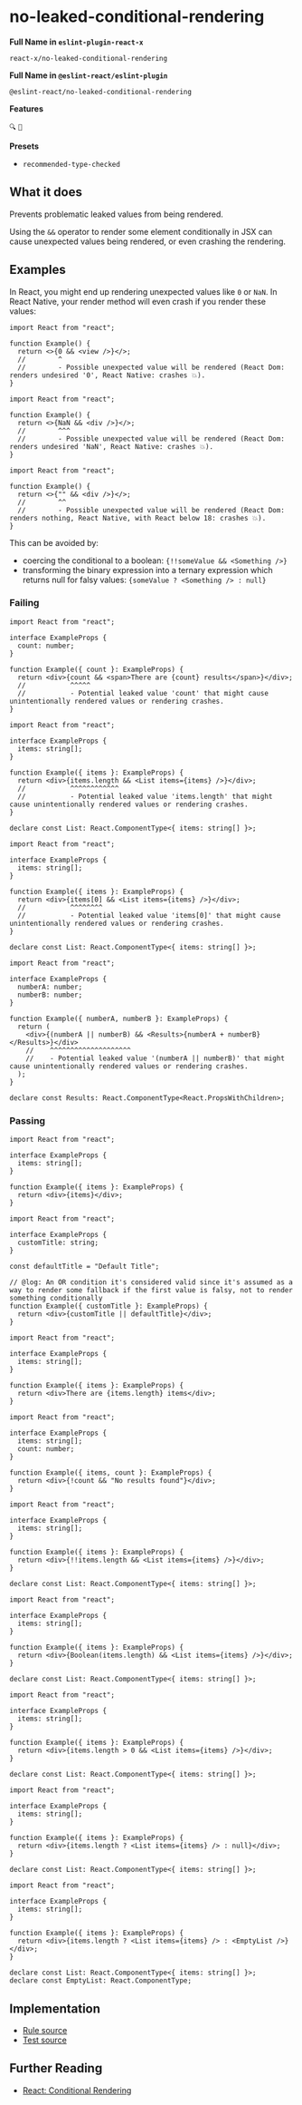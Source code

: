 # no-leaked-conditional-rendering

**Full Name in `eslint-plugin-react-x`**

```plain copy
react-x/no-leaked-conditional-rendering
```

**Full Name in `@eslint-react/eslint-plugin`**

```plain copy
@eslint-react/no-leaked-conditional-rendering
```

**Features**

`🔍` `💭`

**Presets**

- `recommended-type-checked`

## What it does

Prevents problematic leaked values from being rendered.

Using the `&&` operator to render some element conditionally in JSX can cause unexpected values being rendered, or even crashing the rendering.

## Examples

In React, you might end up rendering unexpected values like `0` or `NaN`. In React Native, your render method will even crash if you render these values:

```tsx twoslash
import React from "react";

function Example() {
  return <>{0 && <view />}</>;
  //        ^
  //        - Possible unexpected value will be rendered (React Dom: renders undesired '0', React Native: crashes 💥).
}
```

```tsx twoslash
import React from "react";

function Example() {
  return <>{NaN && <div />}</>;
  //        ^^^
  //        - Possible unexpected value will be rendered (React Dom: renders undesired 'NaN', React Native: crashes 💥).
}
```

```tsx
import React from "react";

function Example() {
  return <>{"" && <div />}</>;
  //        ^^
  //        - Possible unexpected value will be rendered (React Dom: renders nothing, React Native, with React below 18: crashes 💥).
}
```

This can be avoided by:

- coercing the conditional to a boolean: `{!!someValue && <Something />}`
- transforming the binary expression into a ternary expression which returns null for falsy values: `{someValue ? <Something /> : null}`

### Failing

```tsx twoslash
import React from "react";

interface ExampleProps {
  count: number;
}

function Example({ count }: ExampleProps) {
  return <div>{count && <span>There are {count} results</span>}</div>;
  //           ^^^^^
  //           - Potential leaked value 'count' that might cause unintentionally rendered values or rendering crashes.
}
```

```tsx twoslash
import React from "react";

interface ExampleProps {
  items: string[];
}

function Example({ items }: ExampleProps) {
  return <div>{items.length && <List items={items} />}</div>;
  //           ^^^^^^^^^^^^
  //           - Potential leaked value 'items.length' that might cause unintentionally rendered values or rendering crashes.
}

declare const List: React.ComponentType<{ items: string[] }>;
```

```tsx twoslash
import React from "react";

interface ExampleProps {
  items: string[];
}

function Example({ items }: ExampleProps) {
  return <div>{items[0] && <List items={items} />}</div>;
  //           ^^^^^^^^
  //           - Potential leaked value 'items[0]' that might cause unintentionally rendered values or rendering crashes.
}

declare const List: React.ComponentType<{ items: string[] }>;
```

```tsx twoslash
import React from "react";

interface ExampleProps {
  numberA: number;
  numberB: number;
}

function Example({ numberA, numberB }: ExampleProps) {
  return (
    <div>{(numberA || numberB) && <Results>{numberA + numberB}</Results>}</div>
    //    ^^^^^^^^^^^^^^^^^^^^
    //    - Potential leaked value '(numberA || numberB)' that might cause unintentionally rendered values or rendering crashes.
  );
}

declare const Results: React.ComponentType<React.PropsWithChildren>;
```

### Passing

```tsx twoslash
import React from "react";

interface ExampleProps {
  items: string[];
}

function Example({ items }: ExampleProps) {
  return <div>{items}</div>;
}
```

```tsx twoslash
import React from "react";

interface ExampleProps {
  customTitle: string;
}

const defaultTitle = "Default Title";

// @log: An OR condition it's considered valid since it's assumed as a way to render some fallback if the first value is falsy, not to render something conditionally
function Example({ customTitle }: ExampleProps) {
  return <div>{customTitle || defaultTitle}</div>;
}
```

```tsx twoslash
import React from "react";

interface ExampleProps {
  items: string[];
}

function Example({ items }: ExampleProps) {
  return <div>There are {items.length} items</div>;
}
```

```tsx twoslash
import React from "react";

interface ExampleProps {
  items: string[];
  count: number;
}

function Example({ items, count }: ExampleProps) {
  return <div>{!count && "No results found"}</div>;
}
```

```tsx twoslash
import React from "react";

interface ExampleProps {
  items: string[];
}

function Example({ items }: ExampleProps) {
  return <div>{!!items.length && <List items={items} />}</div>;
}

declare const List: React.ComponentType<{ items: string[] }>;
```

```tsx twoslash
import React from "react";

interface ExampleProps {
  items: string[];
}

function Example({ items }: ExampleProps) {
  return <div>{Boolean(items.length) && <List items={items} />}</div>;
}

declare const List: React.ComponentType<{ items: string[] }>;
```

```tsx twoslash
import React from "react";

interface ExampleProps {
  items: string[];
}

function Example({ items }: ExampleProps) {
  return <div>{items.length > 0 && <List items={items} />}</div>;
}

declare const List: React.ComponentType<{ items: string[] }>;
```

```tsx twoslash
import React from "react";

interface ExampleProps {
  items: string[];
}

function Example({ items }: ExampleProps) {
  return <div>{items.length ? <List items={items} /> : null}</div>;
}

declare const List: React.ComponentType<{ items: string[] }>;
```

```tsx twoslash
import React from "react";

interface ExampleProps {
  items: string[];
}

function Example({ items }: ExampleProps) {
  return <div>{items.length ? <List items={items} /> : <EmptyList />}</div>;
}

declare const List: React.ComponentType<{ items: string[] }>;
declare const EmptyList: React.ComponentType;
```

## Implementation

- [Rule source](https://github.com/Rel1cx/eslint-react/tree/main/packages/plugins/eslint-plugin-react-x/src/rules/no-leaked-conditional-rendering.ts)
- [Test source](https://github.com/Rel1cx/eslint-react/tree/main/packages/plugins/eslint-plugin-react-x/src/rules/no-leaked-conditional-rendering.spec.ts)

## Further Reading

- [React: Conditional Rendering](https://react.dev/learn/conditional-rendering)
